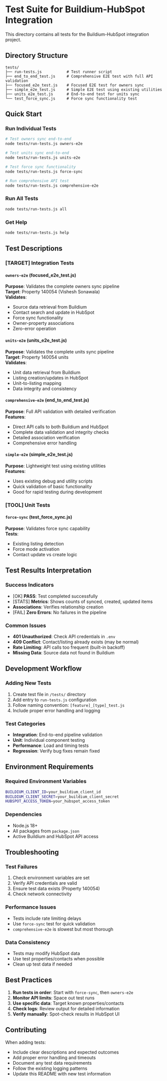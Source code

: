 # Test Suite for Buildium-HubSpot Integration

This directory contains all tests for the Buildium-HubSpot integration project.

## Directory Structure

```
tests/
├── run-tests.js           # Test runner script
├── end_to_end_test.js     # Comprehensive E2E test with full API validation
├── focused_e2e_test.js    # Focused E2E test for owners sync
├── simple_e2e_test.js     # Simple E2E test using existing utilities
├── units_e2e_test.js      # End-to-end test for units sync
└── test_force_sync.js     # Force sync functionality test
```

## Quick Start

### Run Individual Tests

```bash
# Test owners sync end-to-end
node tests/run-tests.js owners-e2e

# Test units sync end-to-end  
node tests/run-tests.js units-e2e

# Test force sync functionality
node tests/run-tests.js force-sync

# Run comprehensive API test
node tests/run-tests.js comprehensive-e2e
```

### Run All Tests

```bash
node tests/run-tests.js all
```

### Get Help

```bash
node tests/run-tests.js help
```

## Test Descriptions

### [TARGET] Integration Tests

#### `owners-e2e` (focused_e2e_test.js)
**Purpose**: Validates the complete owners sync pipeline  
**Target**: Property 140054 (Vishesh Sonawala)  
**Validates**:
- Source data retrieval from Buildium
- Contact search and update in HubSpot
- Force sync functionality  
- Owner-property associations
- Zero-error operation

#### `units-e2e` (units_e2e_test.js)
**Purpose**: Validates the complete units sync pipeline  
**Target**: Property 140054 units  
**Validates**:
- Unit data retrieval from Buildium
- Listing creation/updates in HubSpot
- Unit-to-listing mapping
- Data integrity and consistency

#### `comprehensive-e2e` (end_to_end_test.js)
**Purpose**: Full API validation with detailed verification  
**Features**:
- Direct API calls to both Buildium and HubSpot
- Complete data validation and integrity checks
- Detailed association verification
- Comprehensive error handling

#### `simple-e2e` (simple_e2e_test.js)
**Purpose**: Lightweight test using existing utilities  
**Features**:
- Uses existing debug and utility scripts
- Quick validation of basic functionality
- Good for rapid testing during development

### [TOOL] Unit Tests

#### `force-sync` (test_force_sync.js)
**Purpose**: Validates force sync capability  
**Tests**:
- Existing listing detection
- Force mode activation
- Contact update vs create logic

## Test Results Interpretation

### Success Indicators
- [OK] **PASS**: Test completed successfully
- [STATS] **Metrics**: Shows counts of synced, created, updated items
-  **Associations**: Verifies relationship creation
- [FAIL] **Zero Errors**: No failures in the pipeline

### Common Issues
- **401 Unauthorized**: Check API credentials in `.env`
- **409 Conflict**: Contact/listing already exists (may be normal)
- **Rate Limiting**: API calls too frequent (built-in backoff)
- **Missing Data**: Source data not found in Buildium

## Development Workflow

### Adding New Tests

1. Create test file in `/tests/` directory
2. Add entry to `run-tests.js` configuration
3. Follow naming convention: `[feature]_[type]_test.js`
4. Include proper error handling and logging

### Test Categories

- **Integration**: End-to-end pipeline validation
- **Unit**: Individual component testing
- **Performance**: Load and timing tests
- **Regression**: Verify bug fixes remain fixed

## Environment Requirements

### Required Environment Variables
```bash
BUILDIUM_CLIENT_ID=your_buildium_client_id
BUILDIUM_CLIENT_SECRET=your_buildium_client_secret  
HUBSPOT_ACCESS_TOKEN=your_hubspot_access_token
```

### Dependencies
- Node.js 18+
- All packages from `package.json`
- Active Buildium and HubSpot API access

## Troubleshooting

### Test Failures
1. Check environment variables are set
2. Verify API credentials are valid
3. Ensure test data exists (Property 140054)
4. Check network connectivity

### Performance Issues
- Tests include rate limiting delays
- Use `force-sync` test for quick validation
- `comprehensive-e2e` is slowest but most thorough

### Data Consistency
- Tests may modify HubSpot data
- Use test properties/contacts when possible
- Clean up test data if needed

## Best Practices

1. **Run tests in order**: Start with `force-sync`, then `owners-e2e`
2. **Monitor API limits**: Space out test runs
3. **Use specific data**: Target known properties/contacts
4. **Check logs**: Review output for detailed information
5. **Verify manually**: Spot-check results in HubSpot UI

## Contributing

When adding tests:
- Include clear descriptions and expected outcomes
- Add proper error handling and timeouts
- Document any test data requirements
- Follow the existing logging patterns
- Update this README with new test information
